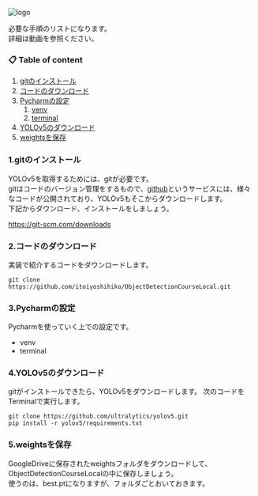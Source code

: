
![logo](https://itoishoukai.com/od_course/logo.png)

必要な手順のリストになります。  
詳細は動画を参照ください。

### 📋 Table of content
 1. [gitのインストール](#git)
 2. [コードのダウンロード](#code)
 3. [Pycharmの設定](#pycharm)
    1. [venv](#venv)
    2. [terminal](#terminal)
 4. [YOLOv5のダウンロード](#yolov5)
 5. [weightsを保存](#weghts)

### 1.gitのインストール <a name="git"></a>
YOLOv5を取得するためには、gitが必要です。  
gitはコードのバージョン管理をするもので、<a href="https://github.com/">github</a>というサービスには、様々なコードが公開されており、YOLOv5もそこからダウンロードします。  
下記からダウンロード、インストールをしましょう。

https://git-scm.com/downloads

### 2.コードのダウンロード <a name="code"></a>
実装で紹介するコードをダウンロードします。
```
git clone https://github.com/itoiyoshihiko/ObjectDetectionCourseLocal.git
```

### 3.Pycharmの設定 <a name="pycharm"></a>
Pycharmを使っていく上での設定です。
 - venv <a name="venv"></a>
 - terminal <a name="terminal"></a>

### 4.YOLOv5のダウンロード <a name="yolov5"></a>
gitがインストールできたら、YOLOv5をダウンロードします。
次のコードをTerminalで実行します。

```
git clone https://github.com/ultralytics/yolov5.git
pip install -r yolov5/requirements.txt
```



### 5.weightsを保存 <a name="weghts"></a>
GoogleDriveに保存されたweightsフォルダをダウンロードして、ObjectDetectionCourseLocalの中に保存しましょう。  
使うのは、best.ptになりますが、フォルダごとおいておきます。
